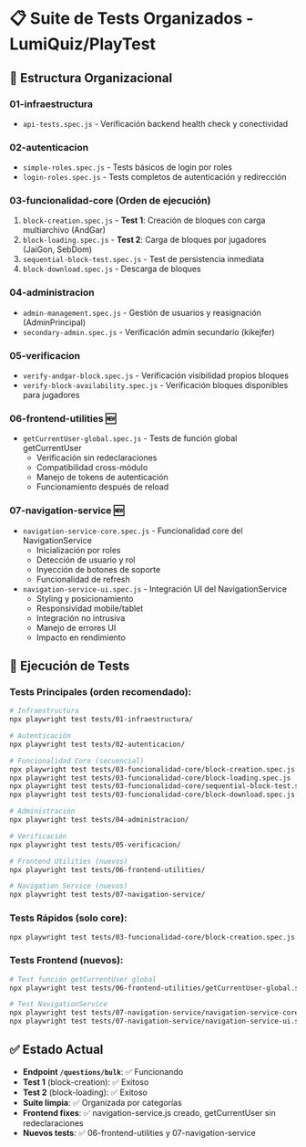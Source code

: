 # 📋 Suite de Tests Organizados - LumiQuiz/PlayTest

## 🎯 Estructura Organizacional

### **01-infraestructura** 
- `api-tests.spec.js` - Verificación backend health check y conectividad

### **02-autenticacion**
- `simple-roles.spec.js` - Tests básicos de login por roles
- `login-roles.spec.js` - Tests completos de autenticación y redirección

### **03-funcionalidad-core** (Orden de ejecución)
1. `block-creation.spec.js` - **Test 1**: Creación de bloques con carga multiarchivo (AndGar)
2. `block-loading.spec.js` - **Test 2**: Carga de bloques por jugadores (JaiGon, SebDom)  
3. `sequential-block-test.spec.js` - Test de persistencia inmediata
4. `block-download.spec.js` - Descarga de bloques

### **04-administracion**
- `admin-management.spec.js` - Gestión de usuarios y reasignación (AdminPrincipal)
- `secondary-admin.spec.js` - Verificación admin secundario (kikejfer)

### **05-verificacion**
- `verify-andgar-block.spec.js` - Verificación visibilidad propios bloques
- `verify-block-availability.spec.js` - Verificación bloques disponibles para jugadores

### **06-frontend-utilities** 🆕
- `getCurrentUser-global.spec.js` - Tests de función global getCurrentUser
  - Verificación sin redeclaraciones
  - Compatibilidad cross-módulo
  - Manejo de tokens de autenticación
  - Funcionamiento después de reload

### **07-navigation-service** 🆕
- `navigation-service-core.spec.js` - Funcionalidad core del NavigationService
  - Inicialización por roles
  - Detección de usuario y rol
  - Inyección de botones de soporte
  - Funcionalidad de refresh
- `navigation-service-ui.spec.js` - Integración UI del NavigationService
  - Styling y posicionamiento
  - Responsividad mobile/tablet
  - Integración no intrusiva
  - Manejo de errores UI
  - Impacto en rendimiento

## 🚀 Ejecución de Tests

### Tests Principales (orden recomendado):
```bash
# Infraestructura
npx playwright test tests/01-infraestructura/

# Autenticación  
npx playwright test tests/02-autenticacion/

# Funcionalidad Core (secuencial)
npx playwright test tests/03-funcionalidad-core/block-creation.spec.js
npx playwright test tests/03-funcionalidad-core/block-loading.spec.js  
npx playwright test tests/03-funcionalidad-core/sequential-block-test.spec.js
npx playwright test tests/03-funcionalidad-core/block-download.spec.js

# Administración
npx playwright test tests/04-administracion/

# Verificación
npx playwright test tests/05-verificacion/

# Frontend Utilities (nuevos)
npx playwright test tests/06-frontend-utilities/

# Navigation Service (nuevos)
npx playwright test tests/07-navigation-service/
```

### Tests Rápidos (solo core):
```bash
npx playwright test tests/03-funcionalidad-core/block-creation.spec.js tests/03-funcionalidad-core/block-loading.spec.js
```

### Tests Frontend (nuevos):
```bash
# Test función getCurrentUser global
npx playwright test tests/06-frontend-utilities/getCurrentUser-global.spec.js

# Test NavigationService
npx playwright test tests/07-navigation-service/navigation-service-core.spec.js
npx playwright test tests/07-navigation-service/navigation-service-ui.spec.js
```

## ✅ Estado Actual
- **Endpoint `/questions/bulk`**: ✅ Funcionando
- **Test 1** (block-creation): ✅ Exitoso
- **Test 2** (block-loading): ✅ Exitoso  
- **Suite limpia**: ✅ Organizada por categorías
- **Frontend fixes**: ✅ navigation-service.js creado, getCurrentUser sin redeclaraciones
- **Nuevos tests**: ✅ 06-frontend-utilities y 07-navigation-service